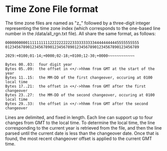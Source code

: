 # Time Zone File format

The time zone files are named as "z_" followed by a three-digit integer representing the time zone index
(which corresponds to the one-based line number in the /data/all_rgn.txt file).  All share the same format,
as follows:

    000000000011111111112222222222333333333344444444445555555555
    012345678901234567890123456789012345678901234567890123456789

    2029:+0100;01-14;+0000;02-18;+0100;12-30;+0000~~~~~~~~~~~~

    Bytes 00..03:  four digit year
    Bytes 05..09:  the offset in <+/->hhmm from GMT at the start of the year
    Bytes 11..15:  the MM-DD of the first changeover, occuring at 0100 local time
    Bytes 17..21:  the offset in <+/->hhmm from GMT after the first changeover
    Bytes 23..27:  the MM-DD of the second changeover, occuring at 0100 local time
    Bytes 29..33:  the offset in <+/->hhmm from GMT after the second changeover

Lines are <CR><NL> delimited, and fixed in length.  Each line can support up to four changes from GMT to
the local time.  To determine the local time, the line corresponding to the current year is retrieved from
the file, and then the line parsed until the current date is less than the changeover date.  Once that is
found, the most recent changeover offset is applied to the current GMT time.
